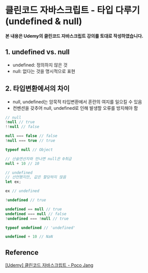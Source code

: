 # 클린코드 자바스크립트 - 타입 다루기(undefined & null)



**본 내용은 Udemy의 클린코드 자바스크립트 강의를 토대로 작성하였습니다.**



## 1. undefined vs. null

* undefined: 정의하지 않은 것
* null: 없다는 것을 명시적으로 표현



## 2. 타입변환에서의 차이

* null, undefined는 암묵적 타입변환에서 혼란의 여지를 일으킬 수 있음
* 컨벤션을 갖추어 null, undefined로 인해 발생할 오류를 방지해야 함

```JavaScript
// null
!null // true
!!null // false

null === false // false
!null === true // true

typeof null // Object

// 산술연산자와 만나면 null은 0취급
null + 10 // 10

// undefined
// 선언했지만, 값은 할당하지 않음
let ex;

ex // undefined

!undefined // true

undefined == null // true
undefined === null // false
!undefined === !null // true

typeof undefined // 'undefined'

undefined + 10 // NaN
```





## Reference

[[Udemy] 클린코드 자바스크립트 - Poco Jang](https://www.udemy.com/course/clean-code-js/)

